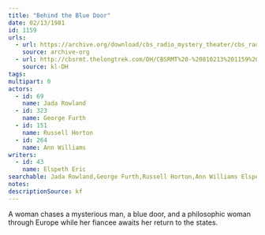 ```yaml
---
title: "Behind the Blue Door"
date: 02/13/1981
id: 1159
urls: 
  - url: https://archive.org/download/cbs_radio_mystery_theater/cbs_radio_mystery_theater-1151-1200.zip/cbs_radio_mystery_theater-1151-1200%2Fcbsrmt_1159_behind_the_blue_door.mp3
    source: archive-org
  - url: http://cbsrmt.thelongtrek.com/DH/CBSRMT%20-%20810213%201159%20Behind%20the%20Blue%20Door_dh.mp3
    source: kl-DH
tags: 
multipart: 0
actors:  
  - id: 69
    name: Jada Rowland  
  - id: 323
    name: George Furth  
  - id: 151
    name: Russell Horton  
  - id: 264
    name: Ann Williams
writers:  
  - id: 43
    name: Elspeth Eric
searchable: Jada Rowland,George Furth,Russell Horton,Ann Williams Elspeth Eric
notes: 
descriptionSource: kf
---
```

A woman chases a mysterious man, a blue door, and a philosophic woman through Europe while her fiancee awaits her return to the states.